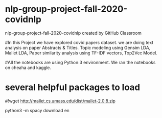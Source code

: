 # nlp-group-project-fall-2020-covidnlp
nlp-group-project-fall-2020-covidnlp created by GitHub Classroom

#In this Project we have explored covid papers dataset. we are doing text analysis on paper Abstracts & Titles. 
Topic modeling using Gensim LDA, Mallet LDA, Paper similarity analysis using TF-IDF vectors, Top2Vec Model.

#All the notebooks are using Python 3 environment.
We ran the notebooks on cheaha and kaggle.
# several helpful packages to load
#!wget http://mallet.cs.umass.edu/dist/mallet-2.0.8.zip

python3 -m spacy download en

